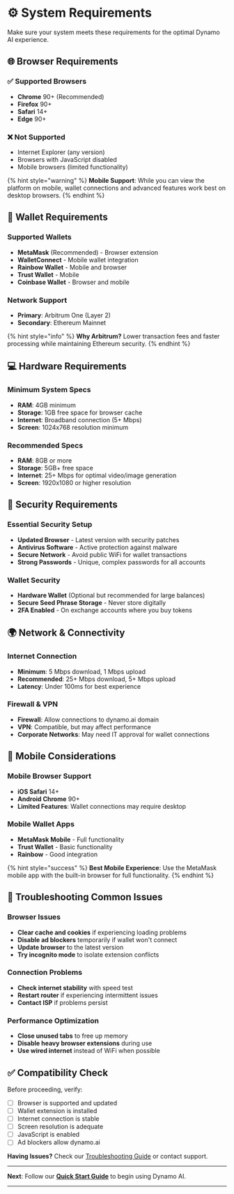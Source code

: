 # ⚙️ System Requirements

Make sure your system meets these requirements for the optimal Dynamo AI experience.

## 🌐 Browser Requirements

### ✅ Supported Browsers

- **Chrome** 90+ (Recommended)
- **Firefox** 90+  
- **Safari** 14+
- **Edge** 90+

### ❌ Not Supported

- Internet Explorer (any version)
- Browsers with JavaScript disabled
- Mobile browsers (limited functionality)

{% hint style="warning" %}
**Mobile Support**: While you can view the platform on mobile, wallet connections and advanced features work best on desktop browsers.
{% endhint %}

## 🔗 Wallet Requirements

### Supported Wallets

- **MetaMask** (Recommended) - Browser extension
- **WalletConnect** - Mobile wallet integration
- **Rainbow Wallet** - Mobile and browser
- **Trust Wallet** - Mobile
- **Coinbase Wallet** - Browser and mobile

### Network Support

- **Primary**: Arbitrum One (Layer 2)
- **Secondary**: Ethereum Mainnet

{% hint style="info" %}
**Why Arbitrum?** Lower transaction fees and faster processing while maintaining Ethereum security.
{% endhint %}

## 💻 Hardware Requirements

### Minimum System Specs

- **RAM**: 4GB minimum
- **Storage**: 1GB free space for browser cache
- **Internet**: Broadband connection (5+ Mbps)
- **Screen**: 1024x768 resolution minimum

### Recommended Specs  

- **RAM**: 8GB or more
- **Storage**: 5GB+ free space
- **Internet**: 25+ Mbps for optimal video/image generation
- **Screen**: 1920x1080 or higher resolution

## 🔐 Security Requirements

### Essential Security Setup

- **Updated Browser** - Latest version with security patches
- **Antivirus Software** - Active protection against malware
- **Secure Network** - Avoid public WiFi for wallet transactions
- **Strong Passwords** - Unique, complex passwords for all accounts

### Wallet Security

- **Hardware Wallet** (Optional but recommended for large balances)
- **Secure Seed Phrase Storage** - Never store digitally
- **2FA Enabled** - On exchange accounts where you buy tokens

## 🌍 Network & Connectivity

### Internet Connection

- **Minimum**: 5 Mbps download, 1 Mbps upload
- **Recommended**: 25+ Mbps download, 5+ Mbps upload
- **Latency**: Under 100ms for best experience

### Firewall & VPN

- **Firewall**: Allow connections to dynamo.ai domain
- **VPN**: Compatible, but may affect performance
- **Corporate Networks**: May need IT approval for wallet connections

## 📱 Mobile Considerations

### Mobile Browser Support

- **iOS Safari** 14+
- **Android Chrome** 90+
- **Limited Features**: Wallet connections may require desktop

### Mobile Wallet Apps

- **MetaMask Mobile** - Full functionality
- **Trust Wallet** - Basic functionality  
- **Rainbow** - Good integration

{% hint style="success" %}
**Best Mobile Experience**: Use the MetaMask mobile app with the built-in browser for full functionality.
{% endhint %}

## 🔧 Troubleshooting Common Issues

### Browser Issues

- **Clear cache and cookies** if experiencing loading problems
- **Disable ad blockers** temporarily if wallet won't connect
- **Update browser** to the latest version
- **Try incognito mode** to isolate extension conflicts

### Connection Problems

- **Check internet stability** with speed test
- **Restart router** if experiencing intermittent issues  
- **Contact ISP** if problems persist

### Performance Optimization

- **Close unused tabs** to free up memory
- **Disable heavy browser extensions** during use
- **Use wired internet** instead of WiFi when possible

## ✅ Compatibility Check

Before proceeding, verify:

- [ ] Browser is supported and updated
- [ ] Wallet extension is installed
- [ ] Internet connection is stable
- [ ] Screen resolution is adequate
- [ ] JavaScript is enabled
- [ ] Ad blockers allow dynamo.ai

**Having Issues?** Check our [Troubleshooting Guide](../troubleshooting/common-issues.md) or contact support.


---

**Next**: Follow our **[Quick Start Guide](quick-start.md)** to begin using Dynamo AI.

---
